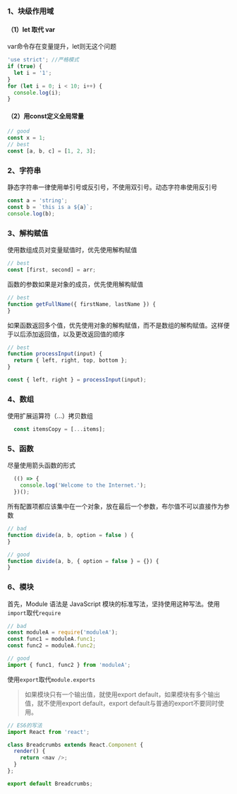 ### 1、块级作用域
#### （1）let 取代 var
var命令存在变量提升，let则无这个问题
```javascript
'use strict'; //严格模式
if (true) {
  let i = '1';
}
for (let i = 0; i < 10; i++) {
  console.log(i);
}
```
#### （2）用const定义全局常量
```javascript
// good
const x = 1;
// best
const [a, b, c] = [1, 2, 3];
```
### 2、字符串
静态字符串一律使用单引号或反引号，不使用双引号。动态字符串使用反引号
```javascript
const a = 'string';
const b = `this is a ${a}`;
console.log(b);
```
### 3、解构赋值
使用数组成员对变量赋值时，优先使用解构赋值
```javascript
// best
const [first, second] = arr;
```
函数的参数如果是对象的成员，优先使用解构赋值
```javascript
// best
function getFullName({ firstName, lastName }) {
}
```
如果函数返回多个值，优先使用对象的解构赋值，而不是数组的解构赋值。这样便于以后添加返回值，以及更改返回值的顺序
```javascript
// best
function processInput(input) {
  return { left, right, top, bottom };
}

const { left, right } = processInput(input);
```
### 4、数组
使用扩展运算符（...）拷贝数组
```javascript
  const itemsCopy = [...items];
```
### 5、函数
尽量使用箭头函数的形式
```javascript
  (() => {
    console.log('Welcome to the Internet.');
  })();
```
所有配置项都应该集中在一个对象，放在最后一个参数，布尔值不可以直接作为参数
```javascript
// bad
function divide(a, b, option = false ) {
}

// good
function divide(a, b, { option = false } = {}) {
}
```
### 6、模块
首先，Module 语法是 JavaScript 模块的标准写法，坚持使用这种写法。使用`import`取代`require`
```javascript
// bad
const moduleA = require('moduleA');
const func1 = moduleA.func1;
const func2 = moduleA.func2;

// good
import { func1, func2 } from 'moduleA';
```
使用`export`取代`module.exports`
>如果模块只有一个输出值，就使用export default，如果模块有多个输出值，就不使用export default，export default与普通的export不要同时使用。
```javascript
// ES6的写法
import React from 'react';

class Breadcrumbs extends React.Component {
  render() {
    return <nav />;
  }
};

export default Breadcrumbs;
```